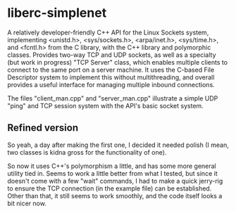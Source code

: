# liberc-simplenet
A relatively developer-friendly C++ API for the Linux Sockets system, implementing <unistd.h>, <sys/sockets.h>, <arpa/inet.h>, <sys/time.h>, and <fcntl.h> from the C library, with the C++ library and polymorphic classes. Provides two-way TCP and UDP sockets, as well as a specialty (but work in progress) "TCP Server" class, which enables multiple clients to connect to the same port on a server machine. It uses the C-based File Descriptor system to implement this without multithreading, and overall provides a useful interface for managing multiple inbound connections.

The files "client_man.cpp" and "server_man.cpp" illustrate a simple UDP "ping" and TCP session system with the API's basic socket system.


## Refined version
So yeah, a day after making the first one, I decided it needed polish (I mean, two classes is kidna gross for the functionality of one).

So now it uses C++'s polymorphism a little, and has some more general utility tied in. Seems to work a little better from what I tested, but since it doesn't come with a few "wait" commands, I had to make a quick jerry-rig to ensure the TCP connection (in the example file) can be established. Other than that, it still seems to work smoothly, and the code itself looks a bit nicer now.
